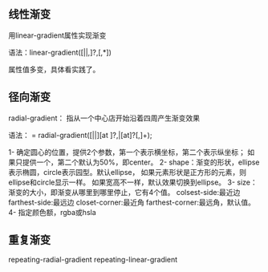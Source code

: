 ## 线性渐变

用linear-gradient属性实现渐变 

语法：linear-gradient([<point>||<angle>,]?<stop>,<stop>[,<stop>*])

属性值多变，具体看实践了。

## 径向渐变

radial-gradient： 指从一个中心店开始沿着四周产生渐变效果

语法：<radial-gradient> = radial-gradient([<shape>||<size>][at ]?,|[at<position>]?<color-stop>[,<color-stop>]+);

 1- <position>确定圆心的位置，提供2个参数，第一个表示横坐标，第二个表示纵坐标；
    如果只提供一个，第二个默认为50%，即center。
    2- shape：渐变的形状，ellipse表示椭圆，circle表示园型。默认ellipse，
    如果元素形状是正方形的元素，则ellipse和circle显示一样。
    如果宽高不一样，默认效果切换到ellipse。
    3- size：渐变的大小，即渐变从哪里到哪里停止，它有4个值。
    colsest-side:最近边
    farthest-side:最远边
    closet-corner:最近角
    farthest-corner:最远角，默认值。
    4- <color>指定颜色额，rgba或hsla

## 重复渐变

repeating-radial-gradient
   repeating-linear-gradient